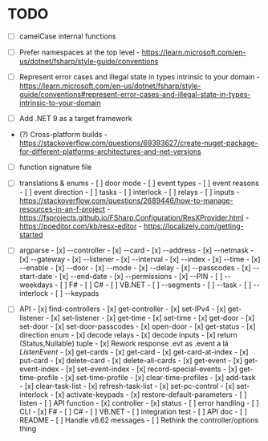 # TODO

- [ ] camelCase internal functions
- [ ] Prefer namespaces at the top level
      - https://learn.microsoft.com/en-us/dotnet/fsharp/style-guide/conventions
- [ ] Represent error cases and illegal state in types intrinsic to your domain
      - https://learn.microsoft.com/en-us/dotnet/fsharp/style-guide/conventions#represent-error-cases-and-illegal-state-in-types-intrinsic-to-your-domain

- [ ] Add .NET 9 as a target framework
- (?) Cross-platform builds
      - https://stackoverflow.com/questions/69393627/create-nuget-package-for-different-platforms-architectures-and-net-versions

- [ ] function signature file

- [ ] translations & enums
      - [ ] door mode
      - [ ] event types
      - [ ] event reasons
      - [ ] event direction
      - [ ] tasks
      - [ ] interlock
      - [ ] relays
      - [ ] inputs
      - https://stackoverflow.com/questions/2689446/how-to-manage-resources-in-an-f-project
      - https://fsprojects.github.io/FSharp.Configuration/ResXProvider.html
      - https://poeditor.com/kb/resx-editor
      - https://localizely.com/getting-started

- [ ] argparse
      - [x] --controller
      - [x] --card
      - [x] --address
      - [x] --netmask
      - [x] --gateway
      - [x] --listener
      - [x] --interval
      - [x] --index
      - [x] --time
      - [x] --enable
      - [x] --door
      - [x] --mode
      - [x] --delay
      - [x] --passcodes
      - [x] --start-date
      - [x] --end-date
      - [x] --permissions
      - [x] --PIN
      - [ ] --weekdays
            - [ ] F#
            - [ ] C#
            - [ ] VB.NET
      - [ ] --segments
      - [ ] --task
      - [ ] --interlock
      - [ ] --keypads

- [ ] API
      - [x] find-controllers
      - [x] get-controller
      - [x] set-IPv4
      - [x] get-listener
      - [x] set-listener
      - [x] get-time
      - [x] set-time
      - [x] get-door
      - [x] set-door
      - [x] set-door-passcodes
      - [x] open-door
      - [x] get-status
            - [x] direction enum
            - [x] decode relays
            - [x] decode inputs
            - [x] return (Status,Nullable<Event>) tuple
            - [x] Rework response .evt as .event a lá _ListenEvent_
      - [x] get-cards
      - [x] get-card
      - [x] get-card-at-index
      - [x] put-card
      - [x] delete-card
      - [x] delete-all-cards
      - [x] get-event
      - [x] get-event-index
      - [x] set-event-index
      - [x] record-special-events
      - [x] get-time-profile
      - [x] set-time-profile
      - [x] clear-time-profiles
      - [x] add-task
      - [x] clear-task-list
      - [x] refresh-task-list
      - [x] set-pc-control
      - [x] set-interlock
      - [x] activate-keypads
      - [x] restore-default-parameters
      - [ ] listen
            - [ ] API function
                  - [x] controller
                  - [x] status
                  - [ ] error handling
            - [ ] CLI
                  - [x] F#
                  - [ ] C#
                  - [ ] VB.NET
            - [ ] integration test
            - [ ] API doc
            - [ ] README
      - [ ] Handle v6.62 messages
      - [ ] Rethink the controller/options thing
      